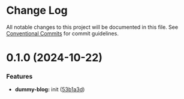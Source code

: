 # Change Log

All notable changes to this project will be documented in this file.
See [Conventional Commits](https://conventionalcommits.org) for commit guidelines.

# 0.1.0 (2024-10-22)

### Features

-   **dummy-blog:** init ([53b1a3d](https://github.com/paulAlexSerban/wbk--mern-playground/commit/53b1a3d2f7d9acb771053ee34c84e8f039c1d120))
